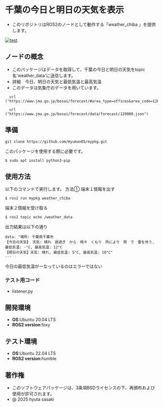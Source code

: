 # 千葉の今日と明日の天気を表示
- このリポジトリはROS2のノードとして動作する「weather_chiba 」を提供します。

[![test](https://github.com/Hyuman05/Mypkg/actions/workflows/test.yml/badge.svg)](https://github.com/Hyuman05/Mypkg/actions/workflows/test.yml)
## ノードの概念
- このパッケージはデータを取得して、千葉の今日と明日の天気をtopic名'weather_data'に送信します。
- 詳細　今日、明日の天気と最低気温と最高気温
- このデータは気象庁のデータを用いています。
```
  url ("https://www.jma.go.jp/bosai/forecast/#area_type=offices&area_code=120000")
```
```
  url ("https://www.jma.go.jp/bosai/forecast/data/forecast/120000.json")
```
## 準備
```
git clone https://github.com/Hyuman05/mypkg.git
```
このパッケージを使用する際に必要です。
```
$ sudo apt install python3-pip
```
## 使用方法
以下のコマンドで実行します。
方法①
端末１情報を出す
```
$ ros2 run mypkg weather_chiba
```
端末２情報を受け取る
```
$ ros2 topic echo /weather_data
```
出力結果は以下の通り
```
data: "場所: 千葉県千葉市
【今日の天気】 天気: 晴れ　昼過ぎ　から　時々　くもり　所により　雨　で　雷を伴う, 最低気温: -°C, 最高気温: 12°C
【明日の天気】天気: 晴れ, 最低気温: 5°C, 最高気温: 10°C"
---

```
今日の最低気温がーなっているのはエラーではない

### テスト用コード
- listener.py
## 開発環境
- **OS**:Ubuntu 20.04 LTS
- **ROS2 version**:foxy
## テスト環境
- **OS**:Ubuntu 22.04 LTS
- **ROS2 version**:humble
## 著作権
- このソフトウェアパッケージは、3条項BSDライセンスの下、再頒布および使用が許可されます。
- @ 2025 hyuta sasaki
